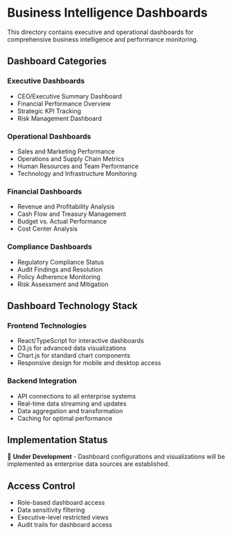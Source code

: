 # Business Intelligence Dashboards

This directory contains executive and operational dashboards for comprehensive business intelligence and performance monitoring.

## Dashboard Categories

### Executive Dashboards
- CEO/Executive Summary Dashboard
- Financial Performance Overview
- Strategic KPI Tracking
- Risk Management Dashboard

### Operational Dashboards
- Sales and Marketing Performance
- Operations and Supply Chain Metrics
- Human Resources and Team Performance
- Technology and Infrastructure Monitoring

### Financial Dashboards
- Revenue and Profitability Analysis
- Cash Flow and Treasury Management
- Budget vs. Actual Performance
- Cost Center Analysis

### Compliance Dashboards
- Regulatory Compliance Status
- Audit Findings and Resolution
- Policy Adherence Monitoring
- Risk Assessment and Mitigation

## Dashboard Technology Stack

### Frontend Technologies
- React/TypeScript for interactive dashboards
- D3.js for advanced data visualizations
- Chart.js for standard chart components
- Responsive design for mobile and desktop access

### Backend Integration
- API connections to all enterprise systems
- Real-time data streaming and updates
- Data aggregation and transformation
- Caching for optimal performance

## Implementation Status

🚧 **Under Development** - Dashboard configurations and visualizations will be implemented as enterprise data sources are established.

## Access Control

- Role-based dashboard access
- Data sensitivity filtering
- Executive-level restricted views
- Audit trails for dashboard access
